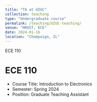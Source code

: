 ```yaml
---
title: "TA at UIUC"
collection: teaching
type: "Undergraduate course"
permalink: /teaching/UIUC-teaching/
venue: "HKUST, ECE"
date: 2024-01-16
location: "Champaign, IL"
---
```


ECE 110

ECE 110
======
* Course Title: Introduction to Electronics
* Semester: Spring 2024
* Position: Graduate Teaching Assistant
